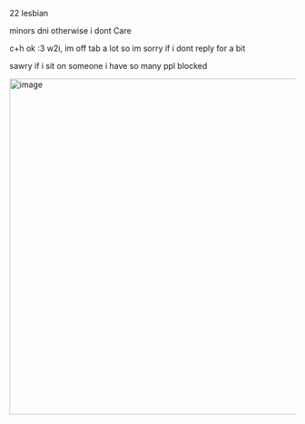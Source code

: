 22 lesbian

minors dni otherwise i dont Care

c+h ok :3 w2i, im off tab a lot so im sorry if i dont reply for a bit

sawry if i sit on someone i have so many ppl blocked

<img width="592" height="592" alt="image" src="https://github.com/user-attachments/assets/2347ac12-960b-4c69-a524-50bbd421b7a0" />
